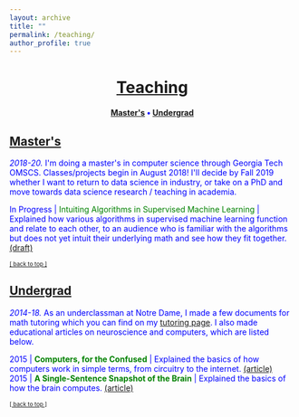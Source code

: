 ```yaml
---
layout: archive
title: ""
permalink: /teaching/
author_profile: true
--- 
```


# [<center>Teaching</center>](#top)

<center><b><font color="blue"><font color="blue"><a href="http://www.jpskycak.com/teaching/#masters">Master's</a></font> • <font color="blue"><a href="http://www.jpskycak.com/teaching/#undergrad">Undergrad</a></font></b></center>

## [Master's](#masters)

<i>2018-20.</i> I'm doing a master's in computer science through Georgia Tech OMSCS. Classes/projects begin in August 2018! I'll decide by Fall 2019 whether I want to return to data science in industry, or take on a PhD and move towards data science research / teaching in academia.  

In Progress | <font color="green">Intuiting Algorithms in Supervised Machine Learning</font> | Explained how various algorithms in supervised machine learning function and relate to each other, to an audience who is familiar with the algorithms but does not yet intuit their underlying math and see how they fit together. <font color="blue"><a href="https://docs.google.com/document/d/1zHOIYDTrnJjwUFwhhHZL6YvMKHQLf9djOsTi3CXzm2g/edit?usp=sharing">(draft)</a></font>  

<font size="1" color="blue"><a href="http://www.jpskycak.com/teaching/#top">[ back to top ]</a></font>

## [Undergrad](#undergrad)

<i>2014-18.</i> As an underclassman at Notre Dame, I made a few documents for math tutoring which you can find on my <font color="blue"><a href="https://jpskycak.github.io/tutoring/#bio">tutoring page</a></font>. I also made educational articles on neuroscience and computers, which are listed below.

2015 | <b><font color="green">Computers, for the Confused</font></b> | Explained the basics of how computers work in simple terms, from circuitry to the internet. <font color="blue"><a href="https://jpskycak.github.io/files/jpskycak-computers_confused.pdf">(article)</a></font>  
2015 | <b><font color="green">A Single-Sentence Snapshot of the Brain</font></b> | Explained the basics of how the brain computes. <font color="blue"><a href="https://jpskycak.github.io/files/jpskycak-snapshot_brain.pdf">(article)</a></font>  

<font size="1" color="blue"><a href="http://www.jpskycak.com/teaching/#top">[ back to top ]</a></font>

